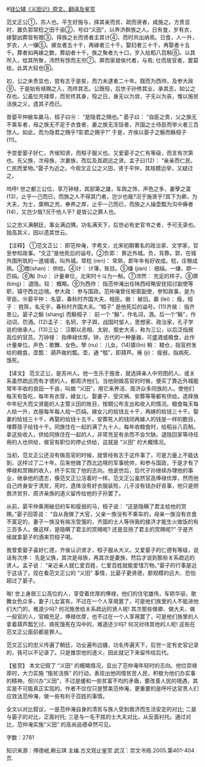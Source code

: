 #[钱公辅《义田记》原文、翻译及鉴赏](https://www.vrrw.net/wx/14162.html)

范文正公①，苏人也。平生好施与，择其亲而贫、疏而贤者，咸施之。方贵显时，置负郭常稔之田千亩②，号曰“义田”，以养济群族之人。日有食，岁有衣，嫁娶凶葬皆有赡③。择族之长而贤者主其计④，而时共出纳焉。日食，人一升，岁衣，人一缣⑤。嫁女者五十千，再嫁者三十千。娶妇者三十千，再娶者十五千。葬者如再嫁之数，葬幼者十千。族之聚者九十口，岁入给稻八百斛⑥。以其所入，给其所聚，沛然有馀而无穷⑦。屏而家居俟代者，与焉; 仕而居官者，罢莫给。此其大较也⑧。

初，公之未贵显也，尝有志于是矣，而力未逮者二十年。既而为西帅，及参大政⑨，于是始有禄赐之入，而终其志。公既殁，后世子孙修其业，承其志，如公之存也。公虽位充禄厚，而贫终其身，殁之日，身无以为敛，子无以为丧，惟以施贫活族之义，遗其子而已。

昔晏平仲敝车羸马，桓子曰⑩： “是隐君之赐也。” 晏子曰： “自臣之贵，父之族无不乘车者，母之族无不足于衣食者，妻之族无冻馁者，齐国之士待臣而举火者三百馀人。如此，而为隐君之赐乎?彰君之赐乎?” 于是，齐侯以晏子之觞而觞桓子(11)。

予尝爱晏子好仁，齐侯知贤，而桓子服义也。又爱晏子之仁有等级，而言有次第也。先父族，次母族，次妻族，而后及其疏远之贤。孟子曰(12)： “亲亲而仁民，仁民而爱物。”晏子为近之。今观文正公之义田，贤于平仲，其规模远举，又疑过之。

呜呼! 世之都三公位，享万钟禄，其邸第之雄，车舆之饰，声色之多，妻孥之富(13)，止乎一己而已，而族之人不得其门者，岂少也哉?况于施贤乎?其下为卿，为大夫，为士，廪稍之充，奉养之厚，止乎一己而已，而族之人操壶瓢为沟中瘠者(14)，又岂少哉?况于他人乎? 是皆公之罪人也。

公之忠义满朝廷，事业满边隅，功名满天下，后世必有史官书之者，予可无录也。独高其义，因以遗其世云。



【注释】 ①范文正公： 即范仲淹，字希文，北宋初期著名的政治家、文学家，官至参知政事。“文正”是他死后的谥号。②负郭： 靠近外城。负，背靠。郭，在城外围所筑的一道城墙，叫外城。常稔 (ren)： 常熟，即年年有好收成。稔，庄稼成熟。③赡(shan)： 供给。④计： 计簿，账目。⑤缣 (jian)： 细绢。一缣，即一匹绢。⑥斛 (hu)： 计量单位，北宋时十斗为一斛。⑦沛然： 充足的样子。⑧屏 (bing)： 退隐。较： 概略。⑨为西帅： 指范仲淹出任陕西经略安抚招讨副使等职，镇守西北边境。参大政： 参与国政。范仲淹曾任枢密副使，参知政事，是为宰臣。⑩晏平仲： 名婴，春秋时齐国大夫、相臣。敝： 破旧。羸 (lei)： 瘦。桓子： 姓陈，名无宇，春秋时齐国大夫。“桓子” 是他死后的谥号。(11)齐侯： 指齐景公。晏子之觞 (shang) 而觞桓子： 前一个 “觞”，作名词，酒。后一个“觞”，作动词，罚酒。(12)孟子： 名轲，字子舆，战国时邹人，思想家、政治家，孔子学说的继承人。(13)三公： 汉朝以丞相、太尉、御史大夫，称为三公，以后泛指居高位的官员。万钟禄： 指俸禄优厚。钟，古代的一种量器，可盛酒或粮食，此作计量单位。声色：歌舞、女色。孥 (nu)： 儿女。(14)廪(lin) 稍： 粮仓，指官府发给的粮食。壶瓢： 葫芦做的瓢。壶，通 “瓠”，即葫芦。瘠 (ji)： 瘦弱，指病死、饿死。

【译文】 范文正公，是苏州人。他一生乐于施舍，就选择亲人中穷困的人、或关系虽然疏远而有才德的人，都周济他们。当他刚做高官的时候，便买了靠近外城能常年丰收的良田一千亩，叫做 “义田”，用它来养活、周济众多同族的人。使他们每天有饭吃，每年有衣穿，嫁女儿、娶妻子、受灾祸、安葬等等都有供给。选择族中年纪大而又贤能的人主管义田的账目，按期公布支出和收入的情况。粮食每天每人给一升，衣服每年每人给一匹绢。嫁女儿的给钱五十千，再嫁的给钱三十千。娶妻的给钱三十千，再娶的给钱十五千。安葬死人的钱同再嫁人的钱是一样的数目，埋葬孩子给钱十千。同族住在一起的满了九十人，每年收粮食时，给稻谷八百斛。拿这些收入，供给同族住在一起的人，非常充足有余而不会欠缺。退隐回家等待任用的人也供给，做官有职位的停止供给，这就是 “义田” 的大概情况。

当初，范文正公还没有做高官的时候，就曾经有志于这件事了，可是力量上不能达到，这样过了二十年。后来他做了西北边境的军事统帅，和参与国政，于是才有了俸禄和赏赐的收入，终于实现了他的志向。他逝世后，后代子孙继续办理他的事业，继承他的遗志，像范文正公活着时一样。范文正公虽然官高俸禄优厚，然而他自己终身安于清贫，死时，遗体没有好衣服装殓，儿子没有钱办好丧事，他只是把救济贫穷、周济亲族的道义留传给他的子孙罢了。

从前，晏平仲乘用破旧的车和瘦弱的马，桓子说： “这是隐瞒了君主给他的赏赐。”晏子回答说： “自从我做了大官，父亲一族没有不乘车的，母亲一族没有衣食不富足的，妻子一族没有挨冻受饿的，齐国的士人等待我的接济才能生火做饭的有三百多人，像这样，是隐瞒了君主的赏赐呢? 还是显扬了君主的赏赐呢?” 于是齐侯就拿晏子的酒来罚桓子喝。

我曾爱晏子喜好仁德，齐侯认识贤才，桓子服从大义。又爱晏子的仁德有等级，说话有次序： 先是父族，其次是母族，再其次是妻族，然后才说到那些关系疏远的贤人。孟子说： “亲近亲人就仁爱百姓，仁爱百姓就能爱惜万物。”晏子的行事是近于这话了。现在看范文正公的 “义田” 事情，比晏子更贤德，那规模的远大、恐怕超过了晏子。

唉! 世上身居三公高位的人，享受着优厚的俸禄，他们的住宅雄伟，车轿华丽，歌舞女色众多，妻子儿女富有，不过在一个人享用罢了，可是他们族里的人不能进他们大门的，难道少吗? 何况施舍给关系疏远的贤人呢! 其次那些做卿、做大夫、做一般官的人，官粮充足，俸禄优厚，也不过在一个人享用罢了，可是他们族里的人拿着葫芦瓢乞讨、病死饿死在沟中的，难道还少吗? 何况对待其他的人呢! 这些在范文正公面前都是罪人。

范文正公的忠义传遍了朝廷，功业遍布边疆，功名传遍天下，后世一定有史官记录的，我可以不记录了。只是推崇他的道义，因此就记下来留传给后代。

【鉴赏】 本文记叙了 “义田” 的概略情况，显出了范仲淹年轻时的志向。他位崇禄厚时，大力实施 “施贫活族” 的行动，表现出他同情贫苦人民，积极为他们办实事的精神。但兴办“义田”，不过是缓和一些贫富不均的矛盾，要改善人民的境遇，其实是不可能真正实现的。作者不仅仅只是赞美范仲淹，更重要的是呼吁达官贵人们应效法范仲淹，做一些有利于百姓的事情。

全文以对比叙议，一是范仲淹自身的清贫与族人受到救济而生活安定的对比; 二是与晏子的对比，正面衬托; 三是与一毛不拔的士大夫对比，从反面衬托。通过对比，范仲淹实施“义田” 的高尚品德卓然可见。

字数：2781

知识来源：傅德岷,赖云琪 主编.古文观止鉴赏.武汉：崇文书局.2005.第401-404页.

